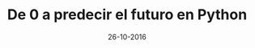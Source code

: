 ---
title: De 0 a predecir el futuro en Python
speaker: Daniel Rodríguez López
bio: Estudiante de 4º de Ing. Informática, sin café en las venas y aprendiendo cosas nuevas cuando se tiene tiempo (y ganas). Python me enamora un poquito más cada vez que descubro cosas nuevas.
date: 26-10-2016
time: 17:00-19:00
link: https://twitter.com/guluc3m/followers
description: En esta charla/taller se verá la sintaxis básica de Python, variables, sentencias de control, métodos... Todo lo necesario para empezar a trastear con él, aplicado a un ejemplo práctico de redes de neuronas muy fácil, sencillo y para toda la familia.
requirements: Para seguir el taller será necesario un portátil con [Python](https://www.python.org/) instalado, a ser posible con GNU/Linux como sistema operativo.
keyword: python
---